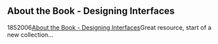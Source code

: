 <article><h2>About the Book - Designing Interfaces</h2><time><span class="day">18</span><span class="month">5</span><span class="year">2006</span></time><a href="http://designinginterfaces.com/">About the Book - Designing Interfaces</a>Great resource, start of a new collection...</article>